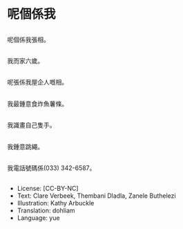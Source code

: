 # 呢個係我

##
呢個係我張相。

##
我而家六歲。

##
呢張係我屋企人嘅相。

##
我最鍾意食炸魚薯條。

##
我識畫自己隻手。

##
我鍾意跳繩。

##
我電話號碼係(033) 342-6587。

##
* License: [CC-BY-NC]
* Text: Clare Verbeek, Thembani Dladla, Zanele Buthelezi
* Illustration: Kathy Arbuckle
* Translation: dohliam
* Language: yue
